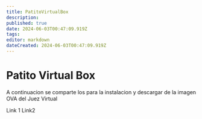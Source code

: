 ```yaml
---
title: PatitoVirtualBox
description: 
published: true
date: 2024-06-03T00:47:09.919Z
tags: 
editor: markdown
dateCreated: 2024-06-03T00:47:09.919Z
---
```


# Patito Virtual Box

A continuacion se comparte los para la instalacion y descargar de la imagen OVA del Juez Virtual

Link 1
Link2
